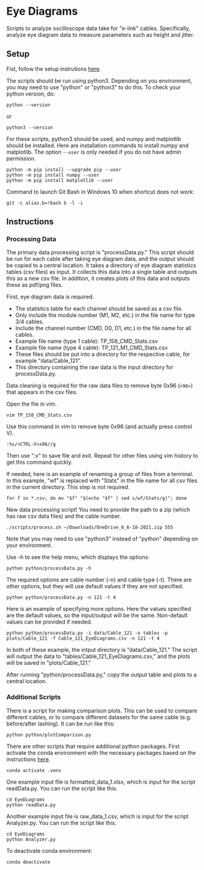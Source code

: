 # Eye Diagrams 

Scripts to analyze oscilloscope data take for "e-link" cables.
Specifically, analyze eye diagram data to measure parameters such as height and jitter.


## Setup

Fist, follow the setup instrutions [here](https://github.com/ku-cms/eLink_Instrumentation).

The scripts should be run using python3.
Depending on you environment, you may need to use "python" or "python3" to do this.
To check your python version, do:
```
python --version
```
or 
```
python3 --version
```

For these scripts, python3 should be used, and numpy and matplotlib should be installed.
Here are installation commands to install numpy and matplotlib.
The option `--user` is only needed if you do not have admin permission.
```
python -m pip install --upgrade pip --user
python -m pip install numpy --user
python -m pip install matplotlib --user
```

Command to launch Git Bash in Windows 10 when shortcut does not work:
```
git -c alias.b=!bash b -l -i
```

## Instructions


### Processing Data

The primary data processing script is "processData.py."
This script should be run for each cable after taking eye diagram data, and the output should be copied to a central location.
It takes a directory of eye diagram statistics tables (csv files) as input.
It collects this data into a single table and outputs this as a new csv file.
In addition, it creates plots of this data and outputs these as pdf/png files.

First, eye diagram data is required.
- The statistics table for each channel should be saved as a csv file.
- Only include the module number (M1, M2, etc.) in the file name for type 3/4 cables.
- Include the channel number (CMD, D0, D1, etc.) in the file name for all cables.
- Example file name (type 1 cable): TP_158_CMD_Stats.csv
- Example file name (type 4 cable): TP_121_M1_CMD_Stats.csv
- These files should be put into a directory for the respective cable, for example "data/Cable_121".
- This directory containing the raw data is the input directory for processData.py.

Data cleaning is required for the raw data files to remove byte 0x96 (`<96>`) that appears in the csv files.

Open the file in vim.
```
vim TP_158_CMD_Stats.csv
```
Use this command in vim to remove byte 0x96 (and actually press control V).
```
:%s/<CTRL-V>x96//g
```
Then use ":x" to save file and exit.
Repeat for other files using vim history to get this command quickly.

If needed, here is an example of renaming a group of files from a terminal.
In this example, "wf" is replaced with "Stats" in the file name for all csv files in the current directory.
This step is not required.
```
for f in *.csv; do mv "$f" "$(echo "$f" | sed s/wf/Stats/g)"; done
```

New data processing script! You need to provide the path to a zip (which has raw csv data files) and the cable number.
```
./scripts/process.sh ~/Downloads/OneDrive_6_6-18-2021.zip 555
```

Note that you may need to use "python3" instead of "python" depending on your environment.

Use -h to see the help menu, which displays the options:
```
python python/processData.py -h
```

The required options are cable number (-n) and cable type (-t).
There are other options, but they will use default values if they are not specified.
```
python python/processData.py -n 121 -t 4
```
Here is an example of specifying more options.
Here the values specified are the default values, so the input/output will be the same.
Non-default values can be provided if needed.
```
python python/processData.py -i data/Cable_121 -o tables -p plots/Cable_121 -f Cable_121_EyeDiagrams.csv -n 121 -t 4
```
In both of these example, the intput directory is "data/Cable_121."
The script will output the data to "tables/Cable_121_EyeDiagrams.csv," and the plots will be saved in "plots/Cable_121."

After running "python/processData.py," copy the output table and plots to a central location.

### Additional Scripts

There is a script for making comparison plots.
This can be used to compare different cables, or to compare different datasets for the same cable (e.g. before/after lashing).
It can be run like this:
```
python python/plotComparison.py
```

There are other scripts that require additional python packages.
First activate the conda environment with the necessary packages based on the instructions [here](https://github.com/ku-cms/eLink_Instrumentation).
```
conda activate .venv
```

One example input file is formatted_data_1.xlsx, which is input for the script readData.py.
You can run the script like this.
```
cd EyeDiagrams
python readData.py
```

Another example input file is raw_data_1.csv, which is input for the script Analyzer.py.
You can run the script like this.
```
cd EyeDiagrams
python Analyzer.py
```

To deactivate conda environment:
```
conda deactivate
```

